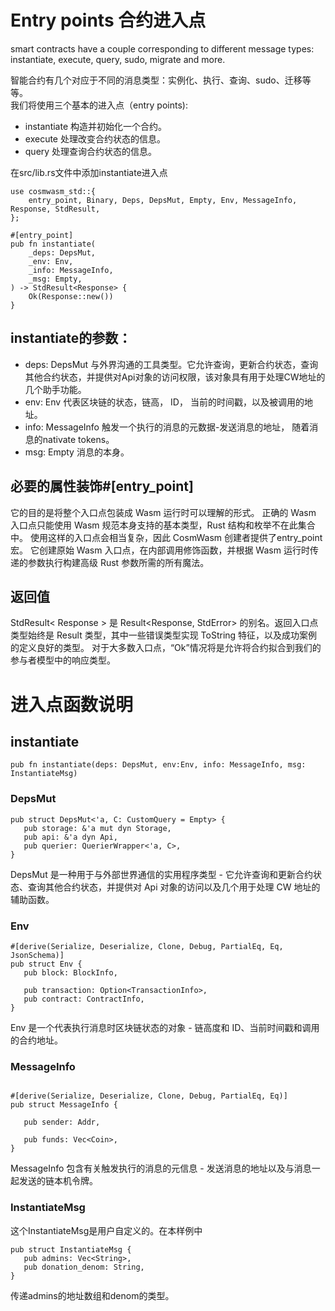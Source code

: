 # Entry points 合约进入点
smart contracts have a couple corresponding to different message types: instantiate, execute, query, sudo, migrate and more.

智能合约有几个对应于不同的消息类型：实例化、执行、查询、sudo、迁移等等。  
我们将使用三个基本的进入点（entry points):
+ instantiate 构造并初始化一个合约。
+ execute 处理改变合约状态的信息。
+ query 处理查询合约状态的信息。

在src/lib.rs文件中添加instantiate进入点
```
use cosmwasm_std::{
    entry_point, Binary, Deps, DepsMut, Empty, Env, MessageInfo, Response, StdResult,
};

#[entry_point]
pub fn instantiate(
    _deps: DepsMut,
    _env: Env,
    _info: MessageInfo,
    _msg: Empty,
) -> StdResult<Response> {
    Ok(Response::new())
}

```
## instantiate的参数：
+ deps: DepsMut 与外界沟通的工具类型。它允许查询，更新合约状态，查询其他合约状态，并提供对Api对象的访问权限，该对象具有用于处理CW地址的几个助手功能。
+ env: Env 代表区块链的状态，链高， ID， 当前的时间戳，以及被调用的地址。
+ info: MessageInfo 触发一个执行的消息的元数据-发送消息的地址， 随着消息的nativate tokens。
+ msg: Empty 消息的本身。

## 必要的属性装饰#[entry_point]  
它的目的是将整个入口点包装成 Wasm 运行时可以理解的形式。 正确的 Wasm 入口点只能使用 Wasm 规范本身支持的基本类型，Rust 结构和枚举不在此集合中。 使用这样的入口点会相当复杂，因此 CosmWasm 创建者提供了entry_point 宏。 它创建原始 Wasm 入口点，在内部调用修饰函数，并根据 Wasm 运行时传递的参数执行构建高级 Rust 参数所需的所有魔法。

## 返回值

StdResult< Response > 是 Result<Response, StdError> 的别名。返回入口点类型始终是 Result 类型，其中一些错误类型实现 ToString 特征，以及成功案例的定义良好的类型。 对于大多数入口点，“Ok”情况将是允许将合约拟合到我们的参与者模型中的响应类型。

# 进入点函数说明
## instantiate
```
pub fn instantiate(deps: DepsMut, env:Env, info: MessageInfo, msg: InstantiateMsg)
```
 ### DepsMut
 ```
 pub struct DepsMut<'a, C: CustomQuery = Empty> {
    pub storage: &'a mut dyn Storage,
    pub api: &'a dyn Api,
    pub querier: QuerierWrapper<'a, C>,
}
 ```
DepsMut 是一种用于与外部世界通信的实用程序类型 - 它允许查询和更新合约状态、查询其他合约状态，并提供对 Api 对象的访问以及几个用于处理 CW 地址的辅助函数。
 ### Env
 ```
 #[derive(Serialize, Deserialize, Clone, Debug, PartialEq, Eq, JsonSchema)]
pub struct Env {
    pub block: BlockInfo,

    pub transaction: Option<TransactionInfo>,
    pub contract: ContractInfo,
}
 ```
Env 是一个代表执行消息时区块链状态的对象 - 链高度和 ID、当前时间戳和调用的合约地址。
 ### MessageInfo
 ```

#[derive(Serialize, Deserialize, Clone, Debug, PartialEq, Eq)]
pub struct MessageInfo {

    pub sender: Addr,

    pub funds: Vec<Coin>,
}
 ```
 MessageInfo 包含有关触发执行的消息的元信息 - 发送消息的地址以及与消息一起发送的链本机令牌。
 ### InstantiateMsg
 这个InstantiateMsg是用户自定义的。在本样例中
 ```
 pub struct InstantiateMsg {
    pub admins: Vec<String>,
    pub donation_denom: String,
}
 ```
 传递admins的地址数组和denom的类型。